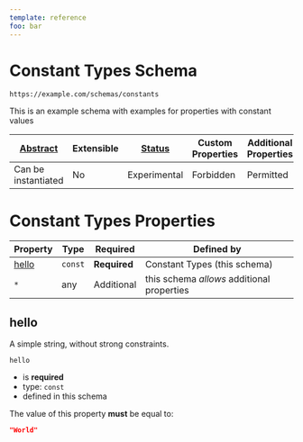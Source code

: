 ```yaml
---
template: reference
foo: bar
---
```


# Constant Types Schema

```
https://example.com/schemas/constants
```

This is an example schema with examples for properties with constant values

| [Abstract](../abstract.md) | Extensible | [Status](../status.md) | Custom Properties | Additional Properties | Defined In |
|----------------------------|------------|------------------------|-------------------|-----------------------|------------|
| Can be instantiated | No | Experimental | Forbidden | Permitted | [constants.schema.json](constants.schema.json) |

# Constant Types Properties

| Property | Type | Required | Defined by |
|----------|------|----------|------------|
| [hello](#hello) | `const` | **Required** | Constant Types (this schema) |
| `*` | any | Additional | this schema *allows* additional properties |

## hello

A simple string, without strong constraints.

`hello`
* is **required**
* type: `const`
* defined in this schema

The value of this property **must** be equal to:

```json
"World"
```




